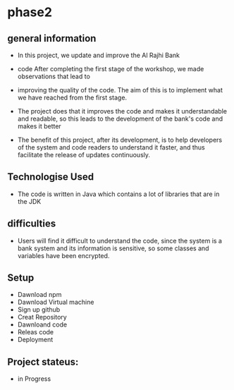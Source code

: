 # phase2
## general information
* In this project, we update and improve the Al Rajhi Bank
* code After completing the first stage of the workshop, we made observations that lead to
* improving the quality of the code. The aim of this is to implement what we have reached from the first stage.

* The project does that it improves the code and makes it understandable and readable, so this leads to the development of the bank's code and makes it better

* The benefit of this project, after its development, is to help developers of the system and code readers to understand it faster, and thus facilitate the release of updates continuously.

## Technologise Used 
* The code is written in Java which contains a lot of libraries that are in the JDK

## difficulties
* Users will find it difficult to understand the code, since the system is a bank system and its information is sensitive, so some classes and variables have been encrypted.

## Setup
* Dawnload npm 
* Dawnload Virtual machine
* Sign up github
* Creat Repository 
* Dawnloand code 
* Releas code 
* Deployment

## Project stateus:
* in Progress 




